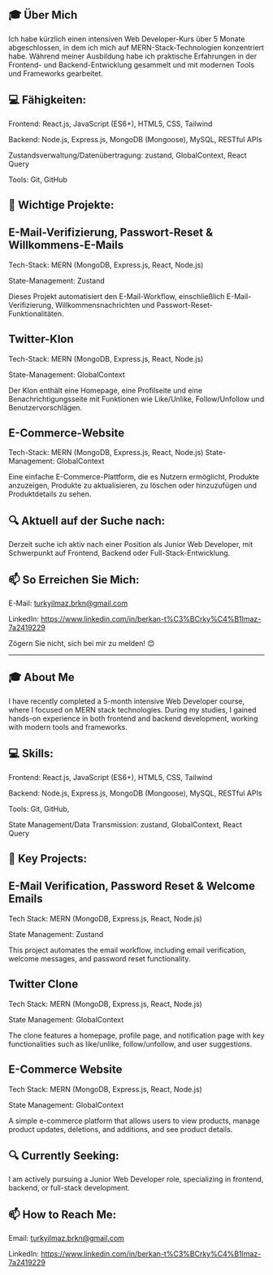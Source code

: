 🎓 Über Mich
--------------------------------
Ich habe kürzlich einen intensiven Web Developer-Kurs über 5 Monate abgeschlossen, in dem ich mich auf MERN-Stack-Technologien konzentriert habe. Während meiner Ausbildung habe ich praktische Erfahrungen in der Frontend- und Backend-Entwicklung gesammelt und mit modernen Tools und Frameworks gearbeitet.

💻 Fähigkeiten:
--------------------------------
Frontend: React.js, JavaScript (ES6+), HTML5, CSS, Tailwind

Backend: Node.js, Express.js, MongoDB (Mongoose), MySQL, RESTful APIs

Zustandsverwaltung/Datenübertragung: zustand, GlobalContext, React Query

Tools: Git, GitHub

🔧 Wichtige Projekte:
--------------------------------
E-Mail-Verifizierung, Passwort-Reset & Willkommens-E-Mails
--------------------------------
Tech-Stack: MERN (MongoDB, Express.js, React, Node.js)

State-Management: Zustand

Dieses Projekt automatisiert den E-Mail-Workflow, einschließlich E-Mail-Verifizierung, Willkommensnachrichten und Passwort-Reset-Funktionalitäten.

Twitter-Klon
--------------------------------
Tech-Stack: MERN (MongoDB, Express.js, React, Node.js)

State-Management: GlobalContext

Der Klon enthält eine Homepage, eine Profilseite und eine Benachrichtigungsseite mit Funktionen wie Like/Unlike, Follow/Unfollow und Benutzervorschlägen.

E-Commerce-Website
--------------------------------
Tech-Stack: MERN (MongoDB, Express.js, React, Node.js)
State-Management: GlobalContext

Eine einfache E-Commerce-Plattform, die es Nutzern ermöglicht, Produkte anzuzeigen, Produkte zu aktualisieren, zu löschen oder hinzuzufügen und Produktdetails zu sehen.

🔍 Aktuell auf der Suche nach:
--------------------------------
Derzeit suche ich aktiv nach einer Position als Junior Web Developer, mit Schwerpunkt auf Frontend, Backend oder Full-Stack-Entwicklung.

📫 So Erreichen Sie Mich:
--------------------------------
E-Mail: turkyilmaz.brkn@gmail.com

LinkedIn: https://www.linkedin.com/in/berkan-t%C3%BCrky%C4%B1lmaz-7a2419229

Zögern Sie nicht, sich bei mir zu melden! 😊



----------------------------------------------------------------------------------------------------------------------------------------------------------------------------------------------------------------------------------------------------------------


🎓 About Me
--------------------------------
I have recently completed a 5-month intensive Web Developer course, where I focused on MERN stack technologies. During my studies, I gained hands-on experience in both frontend and backend development, working with modern tools and frameworks.

💻 Skills:
--------------------------------
Frontend: React.js, JavaScript (ES6+), HTML5, CSS, Tailwind

Backend: Node.js, Express.js, MongoDB (Mongoose), MySQL, RESTful APIs

Tools: Git, GitHub,

State Management/Data Transmission: zustand, GlobalContext, React Query


🔧 Key Projects:
--------------------------------
E-Mail Verification, Password Reset & Welcome Emails
--------------------------------
Tech Stack: MERN (MongoDB, Express.js, React, Node.js)

State Management: Zustand

This project automates the email workflow, including email verification, welcome messages, and password reset functionality.

Twitter Clone
--------------------------------
Tech Stack: MERN (MongoDB, Express.js, React, Node.js)

State Management: GlobalContext

The clone features a homepage, profile page, and notification page with key functionalities such as like/unlike, follow/unfollow, and user suggestions.

E-Commerce Website
--------------------------------
Tech Stack: MERN (MongoDB, Express.js, React, Node.js)

State Management: GlobalContext

A simple e-commerce platform that allows users to view products, manage product updates, deletions, and additions, and see product details.

🔍 Currently Seeking:
--------------------------------
I am actively pursuing a Junior Web Developer role, specializing in frontend, backend, or full-stack development.


📫 How to Reach Me:
--------------------------------
Email: turkyilmaz.brkn@gmail.com

LinkedIn: https://www.linkedin.com/in/berkan-t%C3%BCrky%C4%B1lmaz-7a2419229

